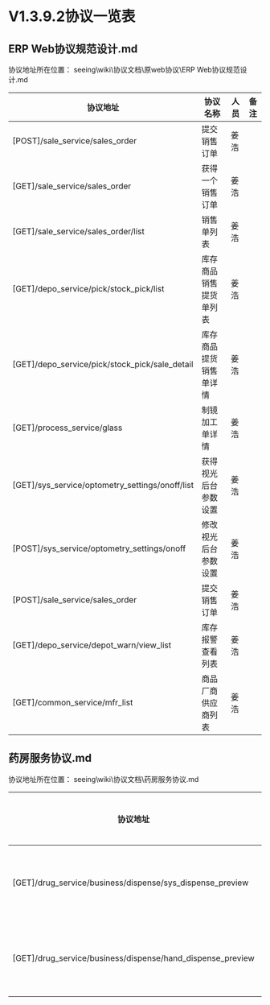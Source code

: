 # V1.3.9.2协议一览表


## ERP Web协议规范设计.md
协议地址所在位置： seeing\wiki\协议文档\原web协议\ERP Web协议规范设计.md

| 协议地址                     | 协议名称      | 人员 |备注|
| ---------------------------- | ---------------------------- | ---- | ---- |
|[POST]/sale_service/sales_order| 提交销售订单 | 姜浩 ||
|[GET]/sale_service/sales_order| 获得一个销售订单 | 姜浩 ||
|[GET]/sale_service/sales_order/list|  销售单列表| 姜浩 ||
|[GET]/depo_service/pick/stock_pick/list| 库存商品销售提货单列表 | 姜浩 ||
|[GET]/depo_service/pick/stock_pick/sale_detail| 库存商品提货销售单详情 | 姜浩 ||
|[GET]/process_service/glass|  制镜加工单详情| 姜浩 ||
|[GET]/sys_service/optometry_settings/onoff/list| 获得视光后台参数设置 | 姜浩 ||
|[POST]/sys_service/optometry_settings/onoff| 修改视光后台参数设置 | 姜浩 ||
|[POST]/sale_service/sales_order| 提交销售订单 | 姜浩 ||
|[GET]/depo_service/depot_warn/view_list|  库存报警查看列表| 姜浩 ||
|[GET]/common_service/mfr_list|  商品厂商供应商列表| 姜浩 ||


## 药房服务协议.md
协议地址所在位置： seeing\wiki\协议文档\药房服务协议.md

| 协议地址                     | 协议名称      | 人员 |备注|
| ---------------------------- | ---------------------------- | ---- | ---- |
|[GET]/drug_service/business/dispense/sys_dispense_preview| 系统发药预览 | 姜浩 ||
|[GET]/drug_service/business/dispense/hand_dispense_preview|  手工发药预览| 姜浩 ||